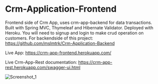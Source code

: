# Crm-Application-Frontend
Frontend side of Crm App, uses crm-app-backend for data transactions. Built with Spring MVC, Thymeleaf and Hibernate Validator. Deployed with Heroku. You will need to signup and login to make crud operation on customers. For backendside of this project: https://github.com/mslmtrk/Crm-Application-Backend 

Live App: https://crm-app-frontend.herokuapp.com/

Live Crm-App-Rest documentation: https://crm-app-rest.herokuapp.com/swagger-ui.html

![Screenshot_1](https://user-images.githubusercontent.com/60064079/179352987-99b0cc08-90df-404b-8a10-bd3329bb5613.png)
